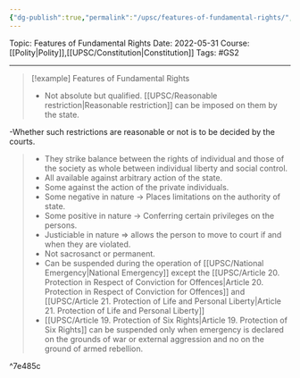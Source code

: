 ```yaml
---
{"dg-publish":true,"permalink":"/upsc/features-of-fundamental-rights/","dgHomeLink":true,"dgPassFrontmatter":false}
---
```


Topic: Features of Fundamental Rights
Date: 2022-05-31
Course: [[Polity|Polity]],[[UPSC/Constitution|Constitution]]
Tags: #GS2 

---
>[!example] Features of Fundamental Rights
> - Not absolute but qualified. [[UPSC/Reasonable restriction|Reasonable restriction]]  can be imposed on them by the state. 
<div class="transclusion internal-embed is-loaded"><div class="markdown-embed">

<div class="markdown-embed-title">



</div>


-Whether such restrictions are reasonable or not is to be decided by the courts.

</div></div>

> - They strike balance between the rights of individual and those of the society as whole between individual liberty and social control. 
>  - All available against arbitrary action of the state. 
>   - Some against the action of the private individuals. 
>   - Some negative in nature -> Places limitations on the authority of state.
>   - Some positive in nature -> Conferring certain privileges on the persons. 
>   - Justiciable in nature => allows the person to move to court if and when they are violated.
>   - Not sacrosanct or permanent. 
>   - Can be suspended during the operation of [[UPSC/National Emergency|National Emergency]] except the [[UPSC/Article 20. Protection in Respect of Conviction for Offences|Article 20. Protection in Respect of Conviction for Offences]] and  [[UPSC/Article 21. Protection of Life and Personal Liberty|Article 21. Protection of Life and Personal Liberty]]
>   - [[UPSC/Article 19. Protection of Six Rights|Article 19. Protection of Six Rights]] can be suspended only when emergency is declared on the grounds of war or external aggression and no on the ground of armed rebellion. 
>

^7e485c


